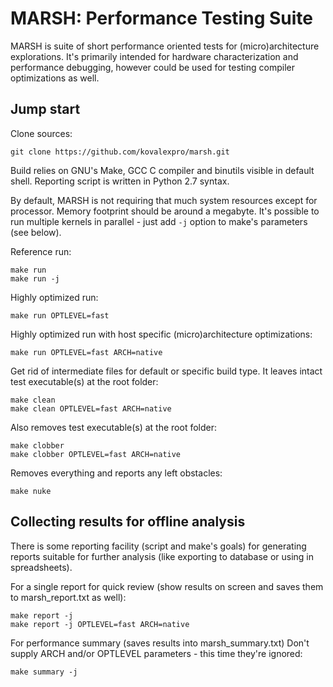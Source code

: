 # MARSH: Performance Testing Suite

MARSH is suite of short performance oriented tests for (micro)architecture
explorations. It's primarily intended for hardware characterization and
performance debugging, however could be used for testing compiler optimizations
as well.

## Jump start

Clone sources:

```console
git clone https://github.com/kovalexpro/marsh.git
```

Build relies on GNU's Make, GCC C compiler and binutils visible in default shell.
Reporting script is written in Python 2.7 syntax.

By default, MARSH is not requiring that much system resources except for processor.
Memory footprint should be around a megabyte. It's possible to run multiple kernels
in parallel - just add ```-j``` option to make's parameters (see below).

Reference run:

```console
make run
make run -j
```

Highly optimized run:

```console
make run OPTLEVEL=fast
```

Highly optimized run with host specific (micro)architecture optimizations:

```console
make run OPTLEVEL=fast ARCH=native
```

Get rid of intermediate files for default or specific build type.
It leaves intact test executable(s) at the root folder:

```console
make clean
make clean OPTLEVEL=fast ARCH=native
```

Also removes test executable(s) at the root folder:

```console
make clobber
make clobber OPTLEVEL=fast ARCH=native
```

Removes everything and reports any left obstacles:

```console
make nuke
```

## Collecting results for offline analysis

There is some reporting facility (script and make's goals) for generating
reports suitable for further analysis (like exporting to database or using
in spreadsheets).

For a single report for quick review (show results on screen and saves
them to marsh_report.txt as well):

```console
make report -j
make report -j OPTLEVEL=fast ARCH=native
```

For performance summary (saves results into marsh_summary.txt)
Don't supply ARCH and/or OPTLEVEL parameters - this time they're ignored:

```console
make summary -j
```
